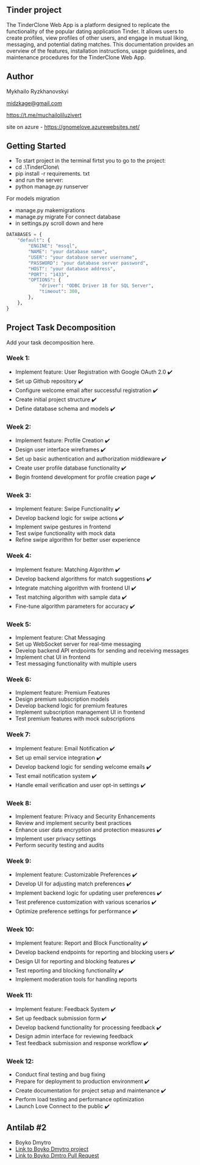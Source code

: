 ## Tinder project

The TinderClone Web App is a platform designed to replicate the functionality of the popular dating application Tinder. It allows users to create profiles, view profiles of other users, and engage in mutual liking, messaging, and potential dating matches. This documentation provides an overview of the features, installation instructions, usage guidelines, and maintenance procedures for the TinderClone Web App.



## Author
Mykhailo Ryzkhanovskyi

midzkage@gmail.com

https://t.me/muchailoliluzivert

site on azure - https://gnomelove.azurewebsites.net/

## Getting Started
- To start project in the terminal firtst you to go to the project:
- cd .\TinderClone\
- pip install -r requirements. txt
- and run the server:
- python manage.py runserver

For models migration 
  - manage.py makemigrations
  - manage.py migrate
For connect database 
  - in settings.py scroll down and here
```python
DATABASES = {
    "default": {
        "ENGINE": "mssql",
        "NAME": "your database name",
        "USER": "your database server username",
        "PASSWORD": "your database server password",
        "HOST": "your database address",
        "PORT": "1433",
        "OPTIONS": {
            "driver": "ODBC Driver 18 for SQL Server",
            "timeout": 300,
        },
    },
}
```
## Project Task Decomposition
Add your task decomposition here.

### Week 1:
- Implement feature: User Registration with Google OAuth 2.0 ✔️
- Set up Github repository ✔️
- Configure welcome email after successful registration ✔️
- Create initial project structure ✔️
- Define database schema and models ✔️

### Week 2:
- Implement feature: Profile Creation ✔️
- Design user interface wireframes ✔️
- Set up basic authentication and authorization middleware ✔️
- Create user profile database functionality ✔️
- Begin frontend development for profile creation page ✔️

### Week 3:
- Implement feature: Swipe Functionality ✔️
- Develop backend logic for swipe actions ✔️
- Implement swipe gestures in frontend 
- Test swipe functionality with mock data
- Refine swipe algorithm for better user experience

### Week 4:
- Implement feature: Matching Algorithm ✔️
- Develop backend algorithms for match suggestions ✔️
- Integrate matching algorithm with frontend UI ✔️
- Test matching algorithm with sample data ✔️
- Fine-tune algorithm parameters for accuracy ✔️

### Week 5:
- Implement feature: Chat Messaging
- Set up WebSocket server for real-time messaging
- Develop backend API endpoints for sending and receiving messages
- Implement chat UI in frontend
- Test messaging functionality with multiple users

### Week 6:
- Implement feature: Premium Features
- Design premium subscription models
- Develop backend logic for premium features
- Implement subscription management UI in frontend
- Test premium features with mock subscriptions

### Week 7:
- Implement feature: Email Notification ✔️
- Set up email service integration ✔️
- Develop backend logic for sending welcome emails ✔️
- Test email notification system ✔️
- Handle email verification and user opt-in settings ✔️

### Week 8:
- Implement feature: Privacy and Security Enhancements
- Review and implement security best practices
- Enhance user data encryption and protection measures ✔️
- Implement user privacy settings 
- Perform security testing and audits

### Week 9:
- Implement feature: Customizable Preferences ✔️
- Develop UI for adjusting match preferences ✔️
- Implement backend logic for updating user preferences ✔️
- Test preference customization with various scenarios ✔️
- Optimize preference settings for performance ✔️

### Week 10:
- Implement feature: Report and Block Functionality ✔️
- Develop backend endpoints for reporting and blocking users ✔️
- Design UI for reporting and blocking features ✔️
- Test reporting and blocking functionality ✔️
- Implement moderation tools for handling reports

### Week 11:
- Implement feature: Feedback System ✔️
- Set up feedback submission form ✔️
- Develop backend functionality for processing feedback ✔️
- Design admin interface for reviewing feedback
- Test feedback submission and response workflow ✔️

### Week 12:
- Conduct final testing and bug fixing  
- Prepare for deployment to production environment ✔️
- Create documentation for project setup and maintenance ✔️
- Perform load testing and performance optimization 
- Launch Love Connect to the public ✔️


## Antilab #2
  - Boyko Dmytro
  - [Link to Boyko Dmytro project](https://github.com/BoykoDmytr/Boyko.University.FeP-1)
  - [Link to Boyko Dmtro Pull Request](https://github.com/BoykoDmytr/Ryzhanovskyi.University.Tinder/pull/1)
